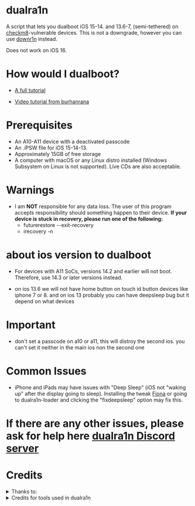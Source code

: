 # dualra1n

A script that lets you dualboot iOS 15-14. and 13.6-7, (semi-tethered) on [checkm8](https://www.theiphonewiki.com/wiki/Checkm8_Exploit)-vulnerable devices. This is not a downgrade, however you can use [downr1n](https://github.com/edwin170/downr1n) instead.

Does not work on iOS 16.

# How would I dualboot?

- [A full tutorial](https://github.com/dualra1n/dualra1n/blob/main/tutorial.md)

- [Video tutorial from burhanrana](https://www.youtube.com/watch?v=4iCZv7Ox5AA)

# Prerequisites
- An A10-A11 device with a deactivated passcode
- An .iPSW file for iOS 15-14-13.
- Approximately 15GB of free storage
- A computer with macOS or any Linux distro installed (Windows Subsystem on Linux is not supported). Live CDs are also acceptable.

# Warnings
- I am **NOT** responsible for any data loss. The user of this program accepts responsibility should something happen to their device.
 **If your device is stuck in recovery, please run one of the following:**
   - futurerestore --exit-recovery
   - irecovery -n

# about ios version to dualboot
- For devices with A11 SoCs, versions 14.2 and earlier will not boot. Therefore, use 14.3 or later versions instead.

- on ios 13.6 we will not have home button on touch id button devices like iphone 7 or 8. and on ios 13 probably you can have deepsleep bug but it depend on what devices

# Important

- don't set a passcode on a10 or a11, this will distroy the second ios. you can't set it neither in the main ios non the second one

# Common Issues

- iPhone and iPads may have issues with "Deep Sleep" (iOS not "waking up" after the display going to sleep). Installing the tweak [Fiona](https://www.ios-repo-updates.com/repository/julioverne-s-repo/package/com.julioverne.fiona/) or going to dualra1n-loader and clicking the "fixdeepsleep" option may fix this. 


# If there are any other issues, please ask for help here [dualra1n Discord server](https://discord.gg/Gjs2P7FBuk)

# Credits

<details><summary>Thanks to:</summary>
<p>

- [Edwin](https://github.com/edwin170) owner :)
- [Uckermark](https://github.com/Uckermark/dualra1n-loader) thank you so much for the amazing dualra1n loader app to jailbreak it.
- Edward, my brother, for giving me a Hackintosh to test this on
- [sasa](https://github.com/sasa8810) thank for improve the dfu timing on macos
- [Fatih](https://github.com/swayea) for helping with the readme, testing linux support and being a very good person.
- [plooshi](https://github.com/plooshi) thank you so much for help to fix the home button issue.
- [azaz0322](https://github.com/m00nl1ghts) thank you so much for the repo in the dualra1n.loader.
- [Huy Nguyen](https://github.com/34306), [DarwinUang](https://github.com/DarwinUang) and [aditya11110](https://github.com/aditya11110) for helping with the readme\
</details>
<details><summary>Credits for tools used in dualra1n</summary>

- [Dualboot guide](https://dualbootfun.github.io/) for the guide
- [palera1n](https://github.com/palera1n) for some of the code
- [opa334](https://github.com/opa334/TrollStore) amazing app
- [blacktop](https://github.com/blacktop) for the iPSW downloader
- [Nathan](https://github.com/verygenericname) for the ramdisk
- [Amy](https://github.com/elihwyma) for [Pogo](https://github.com/elihwyma/Pogo) app
- [Mineek](https://github.com/mineek) thank you for the Kernel15patcher which is a kpf modified to use with bootx.
- [checkra1n](https://github.com/checkra1n) for the base of the kpf
- [m1sta](https://github.com/m1stadev) for [pyimg4](https://github.com/m1stadev/PyIMG4)
- [tihmstar](https://github.com/tihmstar) for [pzb](https://github.com/tihmstar/partialZipBrowser)/original [iBoot64Patcher](https://github.com/tihmstar/iBoot64Patcher)/original [liboffsetfinder64](https://github.com/tihmstar/liboffsetfinder64)/[img4tool](https://github.com/tihmstar/img4tool)
- [xerub](https://github.com/xerub) for [img4lib](https://github.com/xerub/img4lib) and [restored_external](https://github.com/xerub/sshrd) in the ramdisk
- [libimobiledevice](https://github.com/libimobiledevice) for several tools used in this project (irecovery, ideviceenterrecovery etc), and [nikias](https://github.com/nikias) for keeping it up to date
- [Dora](https://github.com/dora2-iOS) for kpf
- [Sam Bingner](https://github.com/sbingner) for [Substitute](https://github.com/sbingner/substitute)
- [CoolStar](https://github.com/coolstar) for [Libhooker](https://github.com/coolstar/libhooker) 
- [Taurine](https://github.com/Odyssey-Team/Taurine) for taurine jailbreak
- [Ralp0045](https://github.com/Ralph0045) for [dtree_patcher](https://github.com/Ralph0045/dtree_patcher) and [Kernel64Patcher](https://github.com/Ralph0045/Kernel64Patcher)
- [0x7ff](https://github.com/0x7ff/gaster) thank you so much for the gaster tool.
</details>
</p>
